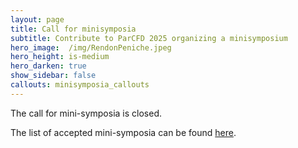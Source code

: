 ```yaml
---
layout: page
title: Call for minisymposia
subtitle: Contribute to ParCFD 2025 organizing a minisymposium
hero_image:  /img/RendonPeniche.jpeg
hero_height: is-medium
hero_darken: true
show_sidebar: false
callouts: minisymposia_callouts
---
```


<!-- {% include notification.html message="Site under construction, information will be updated very soon." %} -->

<!-- To bring together leading experts from CFD, parallel computing, and related topics, we invite you to contribute to the conference program by organizing a minisymposium.  
You can find all related information and the templates for proposing a mini-symposium in the buttons above.
Please submit your mini-symposium proposal latest until March 28 (extended deadline), 2025 to the email: [parcfd2025@enesmerida.unam.mx](mailto:parcfd2025@enesmerida.unam.mx). You will receive a notification of acceptance latest until April 4, 2025. -->

The call for mini-symposia is closed.

The list of accepted mini-symposia can be found [here](/accepted-minisymposia).


